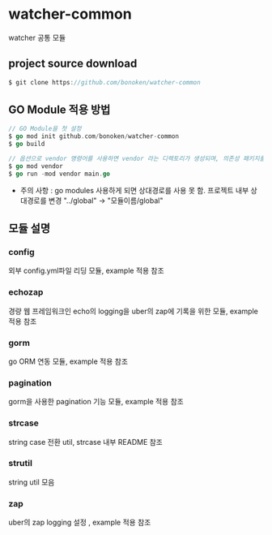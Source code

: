 # watcher-common

watcher 공통 모듈

## project source download
```go
$ git clone https://github.com/bonoken/watcher-common
```

## GO Module 적용 방법
```go
// GO Module을 첫 설정
$ go mod init github.com/bonoken/watcher-common
$ go build

// 옵션으로 vendor 명령어를 사용하면 vendor 라는 디렉토리가 생성되며, 의존성 패키지를 vendor디렉토리로 자동으로 
$ go mod vendor 
$ go run -mod vendor main.go
```
* 주의 사항 :
go modules 사용하게 되면 상대경로를 사용 못 함. 프로젝트 내부 상대경로를 변경 "../global" -> "모듈이름/global"

## 모듈 설명
### config
외부 config.yml파일 리딩 모듈, example 적용 참조

### echozap
경량 웹 프레임워크인 echo의 logging을 uber의 zap에 기록을 위한 모듈, example 적용 참조

### gorm
go ORM 연동 모듈, example 적용 참조

### pagination
gorm을 사용한 pagination 기능 모듈, example 적용 참조

### strcase
string case 전환 util, strcase 내부 README 참조

### strutil
string util 모음

### zap
uber의 zap logging 설정 , example 적용 참조


